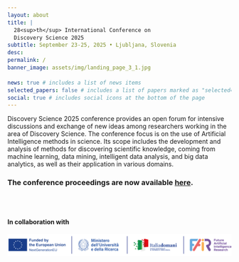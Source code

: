 ```yaml
---
layout: about
title: |
  28<sup>th</sup> International Conference on  
  Discovery Science 2025
subtitle: September 23-25, 2025 • Ljubljana, Slovenia
desc:
permalink: /
banner_image: assets/img/landing_page_3_1.jpg

news: true # includes a list of news items
selected_papers: false # includes a list of papers marked as "selected={true}"
social: true # includes social icons at the bottom of the page
---
```


<!--### The submission of abstracts to other AI for Science tracks is now open.

### Check them out: [ai4science.si](https://ai4science.si/)-->

Discovery Science 2025 conference provides an open forum for intensive discussions and exchange of new ideas among researchers working in the area of Discovery Science. The conference focus is on the use of Artificial Intelligence methods in science. Its scope includes the development and analysis of methods for discovering scientific knowledge, coming from machine learning, data mining, intelligent data analysis, and big data analytics, as well as their application in various domains.

### The conference proceedings are now available [here](https://ds2025.ijs.si/assets/files/978-3-032-05461-6_Book_OnlinePDF.pdf).

<br><br>

#### In collaboration with

<a href="https://fondazione-fair.it/en/">
  <img class="img-fluid img-center" src="/assets/img/sponsor/fair.png" alt="Fondazione FAIR"/>
</a>
